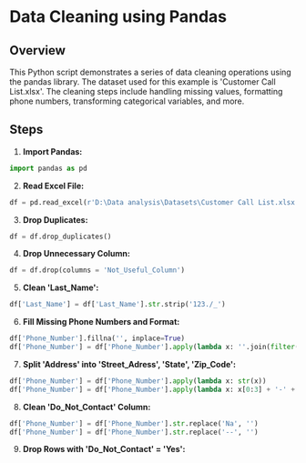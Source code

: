# Data Cleaning using Pandas

## Overview

This Python script demonstrates a series of data cleaning operations using the pandas library. The dataset used for this example is 'Customer Call List.xlsx'. The cleaning steps include handling missing values, formatting phone numbers, transforming categorical variables, and more.

## Steps

1. **Import Pandas:**
```python
import pandas as pd
```
2. **Read Excel File:**
```python
df = pd.read_excel(r'D:\Data analysis\Datasets\Customer Call List.xlsx')
```

3. **Drop Duplicates:**
```python
df = df.drop_duplicates()
```
4. **Drop Unnecessary Column:**
```python
df = df.drop(columns = 'Not_Useful_Column')
```
5. **Clean 'Last_Name':**
```python
df['Last_Name'] = df['Last_Name'].str.strip('123./_')
```
6. **Fill Missing Phone Numbers and Format:**
```python
df['Phone_Number'].fillna('', inplace=True)
df['Phone_Number'] = df['Phone_Number'].apply(lambda x: ''.join(filter(str.isalnum, str(x))))
```
7. **Split 'Address' into 'Street_Adress', 'State', 'Zip_Code':**
```python
df['Phone_Number'] = df['Phone_Number'].apply(lambda x: str(x))
df['Phone_Number'] = df['Phone_Number'].apply(lambda x: x[0:3] + '-' + x[3:6] + '-' + x[6:10])
```
8. **Clean 'Do_Not_Contact' Column:**
```python
df['Phone_Number'] = df['Phone_Number'].str.replace('Na', '')
df['Phone_Number'] = df['Phone_Number'].str.replace('--', '')
```
9. **Drop Rows with 'Do_Not_Contact' = 'Yes':**
```python



